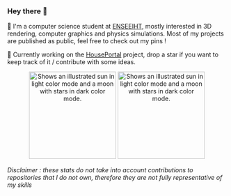 ### Hey there 👋
<p>
  📖  I'm a computer science student at <a href="https://www.enseeiht.fr/">ENSEEIHT</a>, mostly interested in 3D rendering, computer graphics and physics simulations. Most of my projects are published as public, feel free to check out my pins !
</p>
<p>
🚀  Currently working on the <a href="https://github.com/photonsquid/houseportal">HousePortal</a> project, drop a star if you want to keep track of it / contribute with some ideas.
</p>
<p align="middle">
  <picture>
    <source media="(prefers-color-scheme: dark)" srcset="https://github-readme-stats.vercel.app/api/top-langs/?username=BSoDium&layout=compact&theme=github_dark&bg_color=00000000&hide_border=true&langs_count=10">
    <source media="(prefers-color-scheme: light)" srcset="https://github-readme-stats.vercel.app/api/top-langs/?username=BSoDium&layout=compact&bg_color=00000000&hide_border=true&langs_count=10">
    <img height="200" alt="Shows an illustrated sun in light color mode and a moon with stars in dark color mode." src="https://github-readme-stats.vercel.app/api/top-langs/?username=BSoDium&layout=compact&bg_color=00000000&hide_border=true&langs_count=10">
  </picture>

  <picture>
    <source media="(prefers-color-scheme: dark)" srcset="https://github-readme-stats.vercel.app/api?username=BSoDium&show_icons=true&theme=github_dark&count_private=true&custom_title=BSoDium's+Github+Stats&include_all_commits=true&bg_color=00000000&hide_border=true">
    <source media="(prefers-color-scheme: light)" srcset="https://github-readme-stats.vercel.app/api?username=BSoDium&show_icons=true&count_private=true&custom_title=BSoDium's+Github+Stats&include_all_commits=true&bg_color=00000000&hide_border=true">
    <img height="200" alt="Shows an illustrated sun in light color mode and a moon with stars in dark color mode." src="https://github-readme-stats.vercel.app/api?username=BSoDium&show_icons=true&count_private=true&custom_title=BSoDium's+Github+Stats&include_all_commits=true&bg_color=00000000&hide_border=true">
  </picture>
</p>

_Disclaimer : these stats do not take into account contributions to repositories that I do not own, therefore they are not fully representative of my skills_
